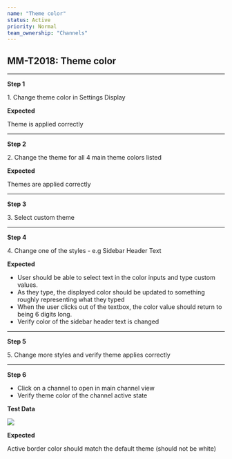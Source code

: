 ```yaml
---
name: "Theme color"
status: Active
priority: Normal
team_ownership: "Channels"
---
```


## MM-T2018: Theme color

---

**Step 1**

1\. Change theme color in Settings Display

**Expected**

Theme is applied correctly

---

**Step 2**

2\. Change the theme for all 4 main theme colors listed

**Expected**

Themes are applied correctly

---

**Step 3**

3\. Select custom theme

---

**Step 4**

4\. Change one of the styles - e.g Sidebar Header Text

**Expected**

- User should be able to select text in the color inputs and type custom values. 
- As they type, the displayed color should be updated to something roughly representing what they typed
- When the user clicks out of the textbox, the color value should return to being 6 digits long.
- Verify color of the sidebar header text is changed

---

**Step 5**

5\. Change more styles and verify theme applies correctly

---

**Step 6**

- Click on a channel to open in main channel view 
- Verify theme color of the channel active state 

**Test Data**

![](https://smartbear-tm4j-prod-us-west-2-attachment-rich-text.s3.us-west-2.amazonaws.com/embedded-f3277290f945470c4add5d21ef3dc7ca7b74388fc7152bfb6b99ae58c66a95a8-1598557846579-Screen+Shot+2020-08-27+at+3.48.47+PM.png)

**Expected**

Active border color should match the default theme (should not be white)
